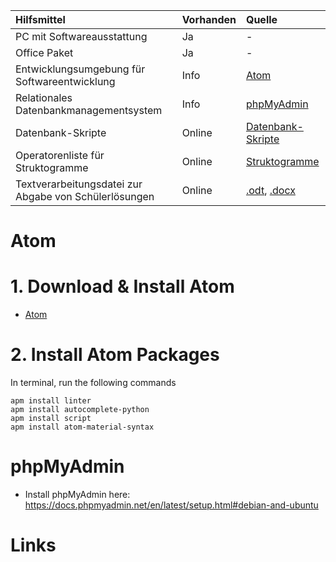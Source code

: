 | Hilfsmittel                                           | Vorhanden | Quelle                 |
|:------------------------------------------------------|:----------|:-----------------------|
| PC mit Softwareausstattung                            | Ja        | -                      |
| Office Paket                                          | Ja        | -                      |
| Entwicklungsumgebung für Softwareentwicklung          | Info      | [Atom][4]              |
| Relationales Datenbankmanagementsystem                | Info      | [phpMyAdmin][3]        |
| Datenbank-Skripte                                     | Online    | [Datenbank-Skripte][1] |
| Operatorenliste für Struktogramme                     | Online    | [Struktogramme][2]     |
| Textverarbeitungsdatei zur Abgabe von Schülerlösungen | Online    | [.odt][5], [.docx][6]  |


# Atom

# 1. Download & Install Atom
* [Atom][4]

# 2. Install Atom Packages
In terminal, run the following commands

```
apm install linter
apm install autocomplete-python
apm install script
apm install atom-material-syntax
```

# phpMyAdmin
* Install phpMyAdmin here: https://docs.phpmyadmin.net/en/latest/setup.html#debian-and-ubuntu


# Links
[1]: https://www.schule-bw.de/resolveuid/973db586776146678a4840047e0be6e8
[2]: https://www.schule-bw.de/faecher-und-schularten/mathematisch-naturwissenschaftliche-faecher/informatik/material/materialien-zum-neuen-bildungsplan-informatik-an-den-nichtgewerblichen-beruflichen-gymnasien/operatorenliste-fuer-struktogramme-v1-9.pdf
[3]: https://docs.phpmyadmin.net/en/latest/setup.html
[4]: http://atom.io/
[5]: https://www.schule-bw.de/resolveuid/5c55582fa0bd4432864b9ce6718d18c9
[6]: https://www.schule-bw.de/resolveuid/df7cdad02ded403fa47d9a56233fd939
